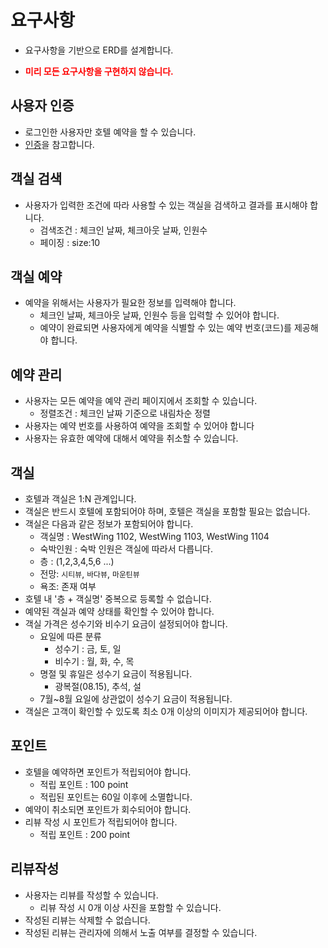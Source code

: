 # 요구사항

* 요구사항을 기반으로 ERD를 설계합니다.
* <p style="color:red; font-weight: bold" >미리 모든 요구사항을 구현하지 않습니다. </p>

## 사용자 인증

* 로그인한 사용자만 호텔 예약을 할 수 있습니다.
* [인증](3-0.인증.md)을 참고합니다.

## 객실 검색

* 사용자가 입력한 조건에 따라 사용할 수 있는 객실을 검색하고 결과를 표시해야 합니다.
    * 검색조건 : 체크인 날짜, 체크아웃 날짜, 인원수
    * 페이징 : size:10

## 객실 예약

* 예약을 위해서는 사용자가 필요한 정보를 입력해야 합니다.
    * 체크인 날짜, 체크아웃 날짜, 인원수 등을 입력할 수 있어야 합니다.
    * 예약이 완료되면 사용자에게 예약을 식별할 수 있는 예약 번호(코드)를 제공해야 합니다.

## 예약 관리

* 사용자는 모든 예약을 예약 관리 페이지에서 조회할 수 있습니다.
    * 정렬조건 : 체크인 날짜 기준으로 내림차순 정렬
* 사용자는 예약 번호를 사용하여 예약을 조회할 수 있어야 합니다
* 사용자는 유효한 예약에 대해서 예약을 취소할 수 있습니다.

## 객실

* 호텔과 객실은 1:N 관계입니다.
* 객실은 반드시 호텔에 포함되어야 하며, 호텔은 객실을 포함할 필요는 없습니다.
* 객실은 다음과 같은 정보가 포함되어야 합니다.
    * 객실명 : WestWing 1102, WestWing 1103, WestWing 1104
    * 숙박인원 : 숙박 인원은 객실에 따라서 다릅니다.
    * 층 : (1,2,3,4,5,6 ...)
    * 전망: `시티뷰`, `바다뷰`, `마운틴뷰`
    * 욕조: 존재 여부
* 호텔 내 '층 + 객실명' 중복으로 등록할 수 없습니다.
* 예약된 객실과 예약 상태를 확인할 수 있어야 합니다.
* 객실 가격은 성수기와 비수기 요금이 설정되어야 합니다.
    * 요일에 따른 분류
        * 성수기 : 금, 토, 일
        * 비수기 : 월, 화, 수, 목
    * 명절 및 휴일은 성수기 요금이 적용됩니다.
        * 광복절(08.15), 추석, 설
    * 7월~8월 요일에 상관없이 성수기 요금이 적용됩니다.
* 객실은 고객이 확인할 수 있도록 최소 0개 이상의 이미지가 제공되어야 합니다.

## 포인트

* 호텔을 예약하면 포인트가 적립되어야 합니다.
    * 적립 포인트 : 100 point
    * 적립된 포인트는 60일 이후에 소멸합니다.
* 예약이 취소되면 포인트가 회수되어야 합니다.
* 리뷰 작성 시 포인트가 적립되어야 합니다.
    * 적립 포인트 : 200 point

## 리뷰작성

* 사용자는 리뷰를 작성할 수 있습니다.
    * 리뷰 작성 시 0개 이상 사진을 포함할 수 있습니다.
* 작성된 리뷰는 삭제할 수 없습니다.
* 작성된 리뷰는 관리자에 의해서 노출 여부를 결정할 수 있습니다.